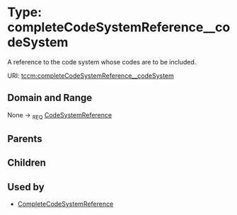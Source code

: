 
# Type: completeCodeSystemReference__codeSystem


A reference to the code system whose codes are to be included.

URI: [tccm:completeCodeSystemReference__codeSystem](https://hotecosystem.org/tccm/completeCodeSystemReference__codeSystem)


## Domain and Range

None ->  <sub>REQ</sub> [CodeSystemReference](CodeSystemReference.md)

## Parents


## Children


## Used by

 * [CompleteCodeSystemReference](CompleteCodeSystemReference.md)
